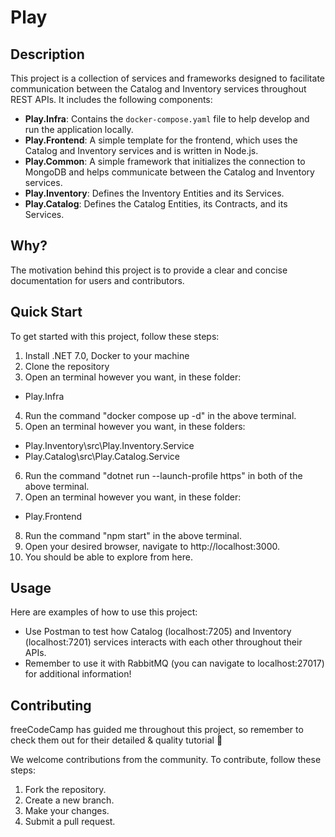 # Play

## Description

This project is a collection of services and frameworks designed to facilitate communication between the Catalog and Inventory services throughout REST APIs. It includes the following components:

- **Play.Infra**: Contains the `docker-compose.yaml` file to help develop and run the application locally.
- **Play.Frontend**: A simple template for the frontend, which uses the Catalog and Inventory services and is written in Node.js.
- **Play.Common**: A simple framework that initializes the connection to MongoDB and helps communicate between the Catalog and Inventory services.
- **Play.Inventory**: Defines the Inventory Entities and its Services.
- **Play.Catalog**: Defines the Catalog Entities, its Contracts, and its Services.

## Why?

The motivation behind this project is to provide a clear and concise documentation for users and contributors.

## Quick Start

To get started with this project, follow these steps:

1. Install .NET 7.0, Docker to your machine
2. Clone the repository
3. Open an terminal however you want, in these folder:
- Play.Infra
4. Run the command "docker compose up -d" in the above terminal.
5. Open an terminal however you want, in these folders:
- Play.Inventory\src\Play.Inventory.Service
- Play.Catalog\src\Play.Catalog.Service
6. Run the command "dotnet run --launch-profile https" in both of the above terminal.
7. Open an terminal however you want, in these folder:
- Play.Frontend
8. Run the command "npm start" in the above terminal.
9. Open your desired browser, navigate to http://localhost:3000.
10. You should be able to explore from here.


## Usage

Here are examples of how to use this project:

- Use Postman to test how Catalog (localhost:7205) and Inventory (localhost:7201) services interacts with each other throughout their APIs.
- Remember to use it with RabbitMQ (you can navigate to localhost:27017) for additional information!

## Contributing
freeCodeCamp has guided me throughout this project, so remember to check them out for their detailed & quality tutorial 🎉

We welcome contributions from the community. To contribute, follow these steps:

1. Fork the repository.
2. Create a new branch.
3. Make your changes.
4. Submit a pull request.
